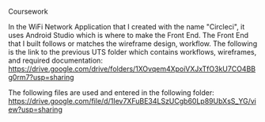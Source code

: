 Coursework

In the WiFi Network Application that I created with the name "Circleci", it uses Android Studio which is where to make the Front End.
The Front End that I built follows or matches the wireframe design, workflow. The following is the link to the previous UTS folder which contains workflows, wireframes, and required documentation:
https://drive.google.com/drive/folders/1XOvqem4XpoiVXJxTfO3kU7CO4BBg0rm7?usp=sharing

The following files are used and entered in the following folder:
https://drive.google.com/file/d/1Iev7XFuBE34LSzUCgb60Lp89UbXsS_YG/view?usp=sharing

